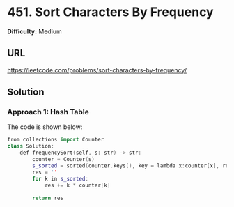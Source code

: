 # 451. Sort Characters By Frequency
**Difficulty:** Medium

## URL

https://leetcode.com/problems/sort-characters-by-frequency/

## Solution

### Approach 1: Hash Table

The code is shown below:

```c++
from collections import Counter
class Solution:
    def frequencySort(self, s: str) -> str:
        counter = Counter(s)
        s_sorted = sorted(counter.keys(), key = lambda x:counter[x], reverse=True)
        res = ''
        for k in s_sorted:
            res += k * counter[k]
        
        return res
```
